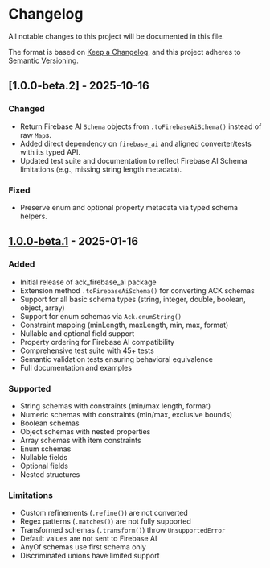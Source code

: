# Changelog

All notable changes to this project will be documented in this file.

The format is based on [Keep a Changelog](https://keepachangelog.com/en/1.0.0/),
and this project adheres to [Semantic Versioning](https://semver.org/spec/v2.0.0.html).

## [1.0.0-beta.2] - 2025-10-16

### Changed
- Return Firebase AI `Schema` objects from `.toFirebaseAiSchema()` instead of raw `Map`s.
- Added direct dependency on `firebase_ai` and aligned converter/tests with its typed API.
- Updated test suite and documentation to reflect Firebase AI Schema limitations (e.g., missing string length metadata).

### Fixed
- Preserve enum and optional property metadata via typed schema helpers.

## [1.0.0-beta.1] - 2025-01-16

### Added
- Initial release of ack_firebase_ai package
- Extension method `.toFirebaseAiSchema()` for converting ACK schemas
- Support for all basic schema types (string, integer, double, boolean, object, array)
- Support for enum schemas via `Ack.enumString()`
- Constraint mapping (minLength, maxLength, min, max, format)
- Nullable and optional field support
- Property ordering for Firebase AI compatibility
- Comprehensive test suite with 45+ tests
- Semantic validation tests ensuring behavioral equivalence
- Full documentation and examples

### Supported
- String schemas with constraints (min/max length, format)
- Numeric schemas with constraints (min/max, exclusive bounds)
- Boolean schemas
- Object schemas with nested properties
- Array schemas with item constraints
- Enum schemas
- Nullable fields
- Optional fields
- Nested structures

### Limitations
- Custom refinements (`.refine()`) are not converted
- Regex patterns (`.matches()`) are not fully supported
- Transformed schemas (`.transform()`) throw `UnsupportedError`
- Default values are not sent to Firebase AI
- AnyOf schemas use first schema only
- Discriminated unions have limited support

[1.0.0-beta.1]: https://github.com/btwld/ack/releases/tag/ack_firebase_ai-v1.0.0-beta.1
